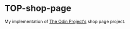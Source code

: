 # TOP-shop-page

My implementation of [The Odin Project's](https://www.theodinproject.com/) shop page project.
